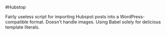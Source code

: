 #Hubstop

Fairly useless script for importing Hubspot posts into a WordPress-compatible
format. Doesn't handle images. Using Babel solely for delicious template literals.